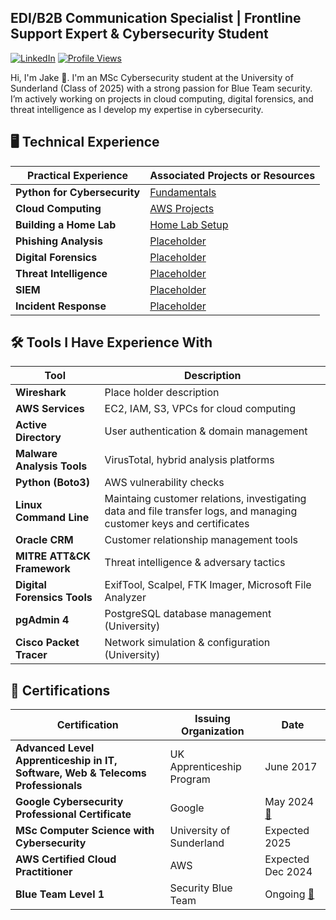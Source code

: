 ## EDI/B2B Communication Specialist | Frontline Support Expert & Cybersecurity Student  
[![LinkedIn](https://img.shields.io/badge/LinkedIn-Connect-blue?style=flat&logo=linkedin)](https://www.linkedin.com/in/jake-wilson-874559265/)
[![Profile Views](https://komarev.com/ghpvc/?username=wilbcn)](https://github.com/wilbcn)

<p>Hi, I'm Jake 👋. I'm an MSc Cybersecurity student at the University of Sunderland (Class of 2025) with a strong passion for Blue Team security. I’m actively working on projects in cloud computing, digital forensics, and threat intelligence as I develop my expertise in cybersecurity.

## 🖥️ Technical Experience 

| Practical Experience           | Associated Projects or Resources |
|--------------------------------|----------------------------------|
| **Python for Cybersecurity**   | [Fundamentals](https://github.com/wilbcn/Applying-Python-to-Cybersecurity/tree/main/Fundamental) |
| **Cloud Computing**            | [AWS Projects](https://github.com/wilbcn/AWS-Projects) |
| **Building a Home Lab**        | [Home Lab Setup](https://github.com/wilbcn/HomeLab) |
| **Phishing Analysis**          | [Placeholder](<link>) |
| **Digital Forensics**          | [Placeholder](<link>) |
| **Threat Intelligence**        | [Placeholder](<link>) |
| **SIEM**                       | [Placeholder](<link>) |
| **Incident Response**          | [Placeholder](<link>) |


## 🛠️ Tools I Have Experience With  

| Tool                         | Description |
|------------------------------|-------------|
| **Wireshark**                | Place holder description |
| **AWS Services**             | EC2, IAM, S3, VPCs for cloud computing |
| **Active Directory**         | User authentication & domain management |
| **Malware Analysis Tools**   | VirusTotal, hybrid analysis platforms |
| **Python (Boto3)**           | AWS vulnerability checks |
| **Linux Command Line**       | Maintaing customer relations, investigating data and file transfer logs, and managing customer keys and certificates |
| **Oracle CRM**               | Customer relationship management tools |
| **MITRE ATT&CK Framework**   | Threat intelligence & adversary tactics |
| **Digital Forensics Tools**  | ExifTool, Scalpel, FTK Imager, Microsoft File Analyzer |
| **pgAdmin 4**                | PostgreSQL database management (University) |
| **Cisco Packet Tracer**      | Network simulation & configuration (University) |

 
## 📄 Certifications  

| Certification                                  | Issuing Organization | Date |
|------------------------------------------------|----------------------|------|
| **Advanced Level Apprenticeship in IT, Software, Web & Telecoms Professionals** | UK Apprenticeship Program | June 2017 |
| **Google Cybersecurity Professional Certificate** | Google | May 2024 [🔗](https://www.coursera.org/professional-certificates/google-cybersecurity) |
| **MSc Computer Science with Cybersecurity** | University of Sunderland | Expected 2025 |
| **AWS Certified Cloud Practitioner** | AWS | Expected Dec 2024 |
| **Blue Team Level 1** | Security Blue Team | Ongoing [🔗](https://www.securityblue.team/certifications/blue-team-level-1) |


